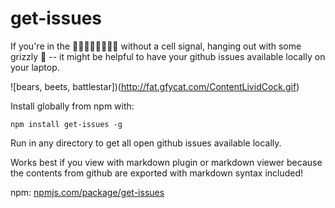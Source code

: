 # get-issues

If you're in the 🌳🌲🌳🌲🌳🌲🌳🌲 without a cell signal, hanging out with some grizzly 🐻 -- it might be helpful to have your github issues available locally on your laptop.

![bears, beets, battlestar])(http://fat.gfycat.com/ContentLividCock.gif)

Install globally from npm with:

`npm install get-issues -g`

Run in any directory to get all open github issues available locally.

Works best if you view with markdown plugin or markdown viewer because the contents from github are exported with markdown syntax included!

npm: [npmjs.com/package/get-issues](https://www.npmjs.com/package/get-issues)